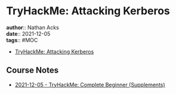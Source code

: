 # TryHackMe: Attacking Kerberos

**author**:: Nathan Acks  
**date**:: 2021-12-05  
**tags**:: #MOC

* [TryHackMe: Attacking Kerberos](https://tryhackme.com/room/attackingkerberos)

## Course Notes

* [2021-12-05 - TryHackMe: Complete Beginner (Supplements)](../log/2021-12-05-tryhackme-complete-beginner-supplements.md)
